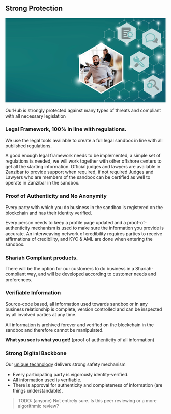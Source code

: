 
## Strong Protection

![](img/security.png)  

OurHub is strongly protected against many types of threats and compliant with all necessary legislation


### Legal Framework, 100% in line with regulations.

We use the legal tools available to create a full legal sandbox in line with all published regulations. 

A good enough legal framework needs to be implemented, a simple set of regulations is needed, we will work together with other offshore centers to get all the starting information. Official judges and lawyers are available in Zanzibar to provide support when required, if not required Judges and Lawyers who are members of the sandbox can be certified as well to operate in Zanzibar in the sandbox.

### Proof of Authenticity and No Anonymity 

Every party with which you do business in the sandbox is registered on the blockchain and has their identity verified.

Every person needs to keep a profile page updated and a proof-of-authenticity mechanism is used to make sure the information you provide is accurate. An interweaving network of credibility requires parties to receive affirmations of credibility, and KYC & AML are done when entering the sandbox.

### Shariah Compliant products.

There will be the option for our customers to do business in a Shariah-compliant way, and will be developed according to customer needs and preferences.

### Verifiable Information

Source-code based, all information used towards sandbox or in any business relationship is complete, version controlled and can be inspected by all involved parties at any time. 

All information is archived forever and verified on the blockchain in the sandbox and therefore cannot be manipulated.

**What you see is what you get!** (proof of authenticity of all information)

### Strong Digital Backbone

Our [unique technology](/ourinternet/ourledger/ourledger.md) delivers strong safety mechanism

* Every participating party is vigorously identity-verified.
* All information used is verifiable.
* There is approval for authenticity and completeness of information (are things understandable).

> TODO: (anyone) Not entirely sure. Is this peer reviewing or a more algorithmic review?